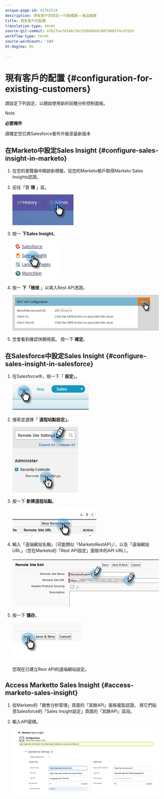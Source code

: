 ```yaml
---
unique-page-id: 42762519
description: 現有客戶的設定——行銷檔案——產品檔案
title: 現有客戶的配置
translation-type: tm+mt
source-git-commit: 47b2fee7d146c3dc558d4bbb10070683f4cdfd3d
workflow-type: tm+mt
source-wordcount: '184'
ht-degree: 0%

---
```



# 現有客戶的配置 {#configuration-for-existing-customers}

請設定下列設定，以開始使用新的前瞻分析控制面板。

>[!NOTE]
>
>**必要條件**
>
>請確定您已將Salesforce套件升級至最新版本

## 在Marketo中設定Sales Insight {#configure-sales-insight-in-marketo}

1. 在您的瀏覽器中開啟新標籤，從您的Marketo帳戶取得Marketo Sales Insights認證。
1. 前往「管 **理** 」區。

   ![](assets/configure-1.png)

1. 按一 **下Sales Insight**。

   ![](assets/configure-2.png)

1. 按一 **下「檢視** 」以填入Rest API憑證。

   ![](assets/configure-3.png)

1. 您會看到確認快顯視窗。 按一下 **確定**。

## 在Salesforce中設定Sales Insight {#configure-sales-insight-in-salesforce}

1. 在Salesforce中，按一下「 **設定**」。

   ![](assets/sfdc-1.png)

1. 搜索並選擇「 **遠程站點設定」**。

   ![](assets/sfdc-2.png)

1. 按一下 **新建遠程站點**。

   ![](assets/sfdc-3.png)

1. 輸入「遠端網站名稱」（可能類似「MarketoRestAPI」），以及「遠端網站URL」（您在Marketo的「Rest API設定」面板中的API URL）。

   ![](assets/sfdc-4.png)

1. 按一下 **儲存**。

   ![](assets/sfdc-5.png)

   您現在已建立Rest API的遠端網站設定。

## Access Marketto Sales Insight {#access-marketo-sales-insight}

1. 從Marketo的「銷售分析管理」頁面的「其餘API」面板複製認證。 將它們貼至Salesforce的「Sales Insight設定」頁面的「其餘API」區段。
1. 輸入API密碼。

   ![](assets/config.png)

